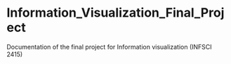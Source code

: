 # Information_Visualization_Final_Project
Documentation of the final project for Information visualization (INFSCI 2415)
